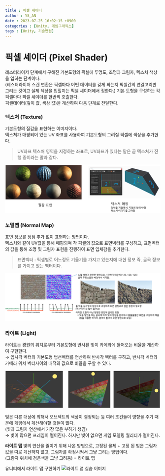```yaml
---
title : 픽셀 셰이더
author : YS_AN
date : 2023-07-25 16:02:15 +0900
categories : [Unity, 게임그래픽스]
tags : [Unity, 기술면접]
---
```


# 픽셀 셰이더 (Pixel Shader)

레스터라이저 단계에서 구해진 기본도형의 픽셀에 투명도, 조명과 그림자, 텍스처 색상을 입히는 단계이다. <br/>
(레스터라이저 스캔 변환은 픽셀마다 어떤 데이터를 갖게 되는지 픽셀간의 연결고리만 그리는 것이고 실제 색상을 입힐지는 픽셀 셰이더에서 정한다.)
기본 도형을 구성하는 각 픽셀마다 픽셀 셰이더를 한번씩 호출한다. <br/>
픽셀데이터(깊이 값, 색상 값)을 계산하여 다음 단계로 전달한다. <br/>

### 텍스처 (Texture)
기본도형의 질감을 표현하는 이미지이다. <br/>
텍스처가 매핑되어 있는 UV 좌표를 사용하여 기본도형의 그려질 픽셀에 색상을 추가한다. 
> UV좌표
> 텍스처 영역을 지정하는 좌표로, UV좌표가 있다는 말은 곧 텍스처가 진행 중이라는 말과 같다. 

![텍스처 이미지](../../assets/img/post/Unity/GameGraphics/072501_PX_Texture.png)

### 노멀맵 (Normal Map)
표면 정보를 정점 추가 없이 표현하는 방법이다. <br/>
텍스처와 같이 UV값을 통해 매핑되며 각 픽셀의 값으로 표면벡터를 구성하고, 표면벡터의 값을 통해 조명 및 그림자 표현을 진행하여 표면 입체감을 추가한다. 
> 표면벡터 : 픽셀별로 어느정도 기울기를 가지고 있는지에 대한 정보 즉, 굴곡 정보를 가지고 있는 벡터이다. 

![노멀맵 이미지](../../assets/img/post/Unity/GameGraphics/072502_PX_NormalMap.png)

### 라이트 (Light)
라이트는 광원의 위치로부터 기본도형에 반사된 빛이 카메라에 들어오는 비율을 계산하여 구현한다. <br/>
→ 입사각 벡터와 기본도형 법선벡터를 연산하여 반사각 벡터를 구하고, 반사각 벡터와 카메라 위치 벡터사이의 내적의 값으로 비율을 구할 수 있다. 

![라이트 이미지](../../assets/img/post/Unity/GameGraphics/072503_PX_Light.png)

빛은 다른 대상에 의해서 오브젝트의 색상이 결정되는 등 여러 조건들이 영향을 주기 때문에 게임에서 계산해야할 것들이 많다. <br/>
(빛과 그림자 연산에서 가장 많은 부하가 생김) <br/>
→ 빛이 많으면 프레임이 떨어진다. 하지만 빛이 없으면 게임 모델링 퀄리티가 떨어진다. 

**라이트 맵**
빛의 연산을 줄이기 위해 나온 방법으로, 고정된 물체 + 고정 된 빛은 그림자 값을 따로 계산하지 않고, 그림자를 확정시켜서 그냥 그리는 방법이다. <br/>
(그람자 위치에 검은색을 그냥 그려둠) = 라이트 맵

유니티에서 라이트 맵 구현하기 
![라이트 맵 실습 이미지](../../assets/img/post/Unity/GameGraphics/072504_PX_LightMap.png)
